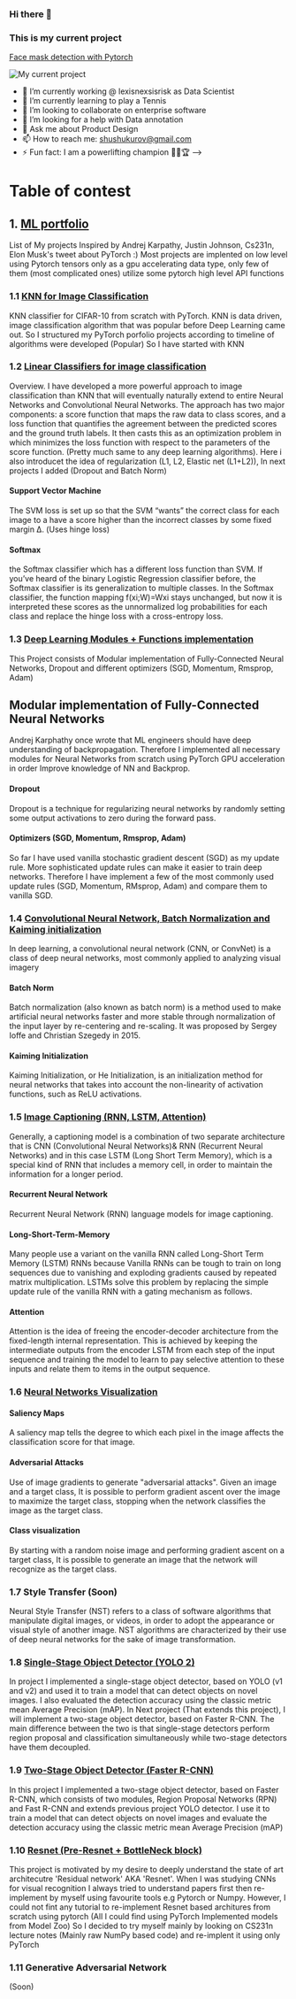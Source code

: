 ### Hi there 👋
### This is my current project

[Face mask detection with Pytorch](https://github.com/shushukurov/FaceMaskDetector)

![My current project](https://github.com/shushukurov/shushukurov/blob/main/test.gif)

- 🔭 I’m currently working @ lexisnexsisrisk as Data Scientist 
- 🌱 I’m currently learning to play a Tennis
- 👯 I’m looking to collaborate on enterprise software
- 🤔 I’m looking for a help with Data annotation
- 💬 Ask me about Product Design
- 📫 How to reach me: shushukurov@gmail.com
- ⚡ Fun fact: I am a powerlifting champion 🏋🏻🏆
-->
# Table of contest
## 1. [ML portfolio](https://github.com/shushukurov/ML_Portfolio)
List of My projects
Inspired by Andrej Karpathy, Justin Johnson, Cs231n, Elon Musk's tweet about PyTorch :)
Most projects are implented on low level using Pytorch tensors only as a gpu accelerating data type, only few of them (most complicated ones) utilize some pytorch high level API functions 

### 1.1 [KNN for Image Classification](https://github.com/shushukurov/ML_Portfolio/tree/main/KNN_for_ImageClassification)
KNN classifier for CIFAR-10 from scratch with PyTorch. KNN is data driven,
image classification algorithm that was popular before Deep Learning came out. 
So I structured my PyTorch porfolio projects according to timeline of algorithms were developed (Popular)
So I have started with KNN

### 1.2 [Linear Classifiers for image classification](https://github.com/shushukurov/ML_Portfolio/tree/main/LinearClassifiers_SVM_Softmax)

Overview. I have developed a more powerful approach to image classification than KNN that will eventually naturally extend to entire Neural Networks and Convolutional Neural Networks. The approach has two major components: a score function that maps the raw data to class scores, and a loss function that quantifies the agreement between the predicted scores and the ground truth labels. It then casts this as an optimization problem in which minimizes the loss function with respect to the parameters of the score function. (Pretty much same to any deep learning algorithms). Here i also introducet the idea of regularization (L1, L2, Elastic net (L1+L2)), In next projects I added (Dropout and Batch Norm)

#### Support Vector Machine

The SVM loss is set up so that the SVM “wants” the correct class for each image to a have a score higher than the incorrect classes by some fixed margin Δ. (Uses hinge loss)

#### Softmax

the Softmax classifier which has a different loss function than SVM. If you’ve heard of the binary Logistic Regression classifier before, the Softmax classifier is its generalization to multiple classes. In the Softmax classifier, the function mapping f(xi;W)=Wxi
stays unchanged, but now it is interpreted these scores as the unnormalized log probabilities for each class and replace the hinge loss with a cross-entropy loss.

### 1.3 [Deep Learning Modules + Functions implementation](https://github.com/shushukurov/ML_Portfolio/tree/main/DeepLearningModule)

This Project consists of Modular implementation of Fully-Connected Neural Networks, Dropout and different optimizers (SGD, Momentum, Rmsprop, Adam)

## Modular implementation of Fully-Connected Neural Networks
Andrej Karphathy once wrote that ML engineers should have deep understanding of backpropagation. Therefore I implemented all necessary modules for Neural Networks from scratch using PyTorch GPU acceleration in order Improve knowledge of NN and Backprop.
#### Dropout

Dropout is a technique for regularizing neural networks by randomly setting some output activations to zero during the forward pass.

#### Optimizers (SGD, Momentum, Rmsprop, Adam)

So far I have used vanilla stochastic gradient descent (SGD) as my update rule. More sophisticated update rules can make it easier to train deep networks. Therefore I have implement a few of the most commonly used update rules (SGD, Momentum, RMsprop, Adam) and compare them to vanilla SGD.

### 1.4 [Convolutional Neural Network, Batch Normalization and Kaiming initialization](https://github.com/shushukurov/ML_Portfolio/tree/main/CNN_BatchNorm_Kaiming)

In deep learning, a convolutional neural network (CNN, or ConvNet) is a class of deep neural networks, most commonly applied to analyzing visual imagery

#### Batch Norm
Batch normalization (also known as batch norm) is a method used to make artificial neural networks faster and more stable through normalization of the input layer by re-centering and re-scaling. It was proposed by Sergey Ioffe and Christian Szegedy in 2015.

#### Kaiming Initialization
Kaiming Initialization, or He Initialization, is an initialization method for neural networks that takes into account the non-linearity of activation functions, such as ReLU activations.

### 1.5 [Image Captioning (RNN, LSTM, Attention)](https://github.com/shushukurov/ML_Portfolio/tree/main/ImageCaptioning)

Generally, a captioning model is a combination of two separate architecture that is CNN (Convolutional Neural Networks)& RNN (Recurrent Neural Networks) and in this case LSTM (Long Short Term Memory), which is a special kind of RNN that includes a memory cell, in order to maintain the information for a longer period. 

#### Recurrent Neural Network
Recurrent Neural Network (RNN) language models for image captioning.

#### Long-Short-Term-Memory
Many people use a variant on the vanilla RNN called Long-Short Term Memory (LSTM) RNNs because Vanilla RNNs can be tough to train on long sequences due to vanishing and exploding gradients caused by repeated matrix multiplication. LSTMs solve this problem by replacing the simple update rule of the vanilla RNN with a gating mechanism as follows.

#### Attention
Attention is the idea of freeing the encoder-decoder architecture from the fixed-length internal representation.
This is achieved by keeping the intermediate outputs from the encoder LSTM from each step of the input sequence and training the model to learn to pay selective attention to these inputs and relate them to items in the output sequence.

### 1.6 [Neural Networks Visualization](https://github.com/shushukurov/ML_Portfolio/tree/main/NetworkVisualization)

#### Saliency Maps

A saliency map tells the degree to which each pixel in the image affects the classification score for that image.

#### Adversarial Attacks

Use of image gradients to generate "adversarial attacks". Given an image and a target class, It is possible to perform gradient ascent over the image to maximize the target class, stopping when the network classifies the image as the target class.

#### Class visualization

By starting with a random noise image and performing gradient ascent on a target class, It is possible to generate an image that the network will recognize as the target class.

### 1.7 Style Transfer (Soon)

Neural Style Transfer (NST) refers to a class of software algorithms that manipulate digital images, or videos, in order to adopt the appearance or visual style of another image. NST algorithms are characterized by their use of deep neural networks for the sake of image transformation.


### 1.8 [Single-Stage Object Detector (YOLO 2)](https://github.com/shushukurov/ML_Portfolio/tree/main/SingleStageDetector_YOLO)

In project I implemented a single-stage object detector, 
based on YOLO (v1 and v2) and used it to train a model that can detect objects on novel images. 
I also evaluated the detection accuracy using the classic metric mean Average Precision (mAP). 
In Next project (That extends this project), I will implement a two-stage object detector, based on Faster R-CNN. 
The main difference between the two is that single-stage detectors perform region proposal and 
classification simultaneously while two-stage detectors have them decoupled.

### 1.9 [Two-Stage Object Detector (Faster R-CNN)](https://github.com/shushukurov/ML_Portfolio/tree/main/FasterRCNN)

In this project I implemented a two-stage object detector, based on Faster R-CNN, which consists of two modules, Region Proposal Networks (RPN) and Fast R-CNN and extends previous project YOLO detector. I use it to train a model that can detect objects on novel images and evaluate the detection accuracy using the classic metric mean Average Precision (mAP)

### 1.10 [Resnet (Pre-Resnet + BottleNeck block)](https://github.com/shushukurov/ML_Portfolio/tree/main/Resnet)

This project is motivated by my desire to deeply understand the state of art architecutre 'Residual network' AKA 'Resnet'. When I was studying CNNs for visual recognition I always tried to understand papers first then re-implement by myself using favourite tools e.g Pytorch or Numpy. However, I could not fint any tutorial to re-implement Resnet based architures from scratch using pytorch (All I could find using PyTorch Implemented models from Model Zoo) So I decided to try myself mainly by looking on CS231n lecture notes (Mainly raw NumPy based code) and re-implent it using only PyTorch


### 1.11 Generative Adversarial Network
(Soon)



<!--
**shushukurov/shushukurov** is a ✨ _special_ ✨ repository because its `README.md` (this file) appears on your GitHub profile.

Here are some ideas to get you started:

- 🔭 I’m currently working on Face mask detection APP
- 🌱 I’m currently learning Docker, Kubernetes
- 👯 I’m looking to collaborate on MedTech software
- 🤔 I’m looking for help with Data annotation
- 💬 Ask me about Everything
- 📫 How to reach me: shushukurov@gmail.com
- 😄 Pronouns: Shakhzod 3 times :)
- ⚡ Fun fact: I am a powerlifting champion 🏋🏻🏆
-->
